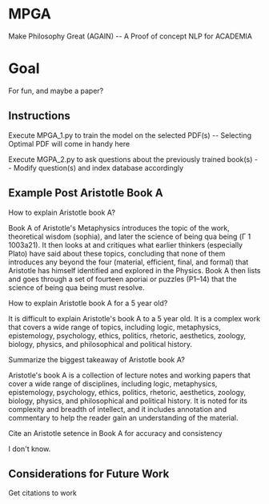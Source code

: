 # MPGA
Make Philosophy Great (AGAIN) -- A Proof of concept NLP for ACADEMIA
# Goal
For fun, and maybe a paper?
## Instructions
Execute MPGA_1.py to train the model on the selected PDF(s) -- Selecting Optimal PDF will come in handy here

Execute MGPA_2.py to ask questions about the previously trained book(s) -- Modify question(s)  and index database accordingly 
## Example Post Aristotle Book A
How to explain Aristotle book A?

Book A of Aristotle's Metaphysics introduces the topic of the work, theoretical wisdom (sophia), and later the science of being qua being (Γ 1 1003a21). It then looks at and critiques what earlier thinkers (especially Plato) have said about these topics, concluding that none of them introduces any beyond the four (material, efficient, final, and formal) that Aristotle has himself identified and explored in the Physics. Book A then lists and goes through a set of fourteen aporiai or puzzles (P1–14) that the science of being qua being must resolve.

How to explain Aristotle book A for a 5 year old?

It is difficult to explain Aristotle's book A to a 5 year old. It is a complex work that covers a wide range of topics, including logic, metaphysics, epistemology, psychology, ethics, politics, rhetoric, aesthetics, zoology, biology, physics, and philosophical and political history.

Summarize the biggest takeaway of Aristotle book A?

 Aristotle's book A is a collection of lecture notes and working papers that cover a wide range of disciplines, including logic, metaphysics, epistemology, psychology, ethics, politics, rhetoric, aesthetics, zoology, biology, physics, and philosophical and political history. It is noted for its complexity and breadth of intellect, and it includes annotation and commentary to help the reader gain an understanding of the material.

Cite an Aristotle setence in Book A for accuracy and consistency

I don't know.

## Considerations for Future Work
Get citations to work

